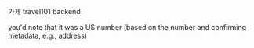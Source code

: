 가제 travel101 backend

you'd note that it was a US number (based on the number and confirming metadata, e.g., address)